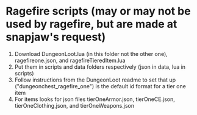 # Ragefire scripts (may or may not be used by ragefire, but are made at snapjaw's request)
1. Download DungeonLoot.lua (in this folder not the other one), ragefireone.json, and ragefireTieredItem.lua
2. Put them in scripts and data folders respectively (json in data, lua in scripts)
3. Follow instructions from the DungeonLoot readme to set that up ("dungeonchest_ragefire_one") is the default id format for a tier one item
4. For items looks for json files tierOneArmor.json, tierOneCE.json, tierOneClothing.json, and tierOneWeapons.json